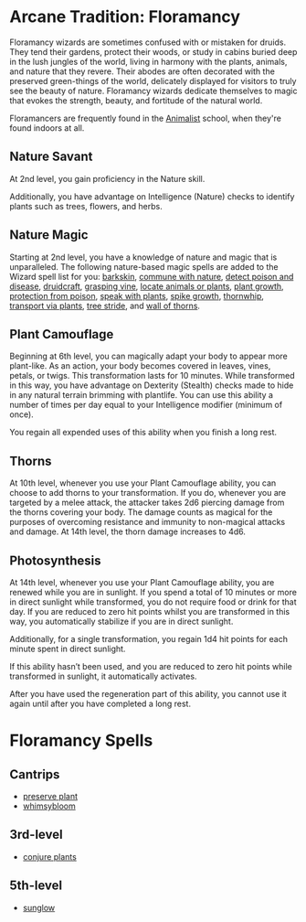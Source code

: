 # Arcane Tradition: Floramancy
Floramancy wizards are sometimes confused with or mistaken for druids. They tend their gardens, protect their woods, or study in cabins buried deep in the lush jungles of the world, living in harmony with the plants, animals, and nature that they revere. Their abodes are often decorated with the preserved green-things of the world, delicately displayed for visitors to truly see the beauty of nature. Floramancy wizards dedicate themselves to magic that evokes the strength, beauty, and fortitude of the natural world.

Floramancers are frequently found in the [Animalist](../../Organizations/MageSchools/Animalist.md) school, when they're found indoors at all.

## Nature Savant
At 2nd level, you gain proficiency in the Nature skill.

Additionally, you have advantage on Intelligence (Nature) checks to identify plants such as trees, flowers, and herbs.

## Nature Magic
Starting at 2nd level, you have a knowledge of nature and magic that is unparalleled. The following nature-based magic spells are added to the Wizard spell list for you: [barkskin](), [commune with nature](), [detect poison and disease](), [druidcraft](), [grasping vine](), [locate animals or plants](), [plant growth](), [protection from poison](), [speak with plants](), [spike growth](), [thornwhip](), [transport via plants](), [tree stride](), and [wall of thorns]().

## Plant Camouflage
Beginning at 6th level, you can magically adapt your body to appear more plant-like. As an action, your body becomes covered in leaves, vines, petals, or twigs. This transformation lasts for 10 minutes. While transformed in this way, you have advantage on Dexterity (Stealth) checks made to hide in any natural terrain brimming with plantlife. You can use this ability a number of times per day equal to your Intelligence modifier (minimum of once).

You regain all expended uses of this ability when you finish a long rest.

## Thorns
At 10th level, whenever you use your Plant Camouflage ability, you can choose to add thorns to your transformation. If you do, whenever you are targeted by a melee attack, the attacker takes 2d6 piercing damage from the thorns covering your body. The damage counts as magical for the purposes of overcoming resistance and immunity to non-magical attacks and damage. At 14th level, the thorn damage increases to 4d6.

## Photosynthesis
At 14th level, whenever you use your Plant Camouflage ability, you are renewed while you are in sunlight. If you spend a total of 10 minutes or more in direct sunlight while transformed, you do not require food or drink for that day. If you are reduced to zero hit points whilst you are transformed in this way, you automatically stabilize if you are in direct sunlight.

Additionally, for a single transformation, you regain 1d4 hit points for each minute spent in direct sunlight. 

If this ability hasn’t been used, and you are reduced to zero hit points while transformed in sunlight, it automatically activates. 

After you have used the regeneration part of this ability, you cannot use it again until after you have completed a long rest.

# Floramancy Spells

## Cantrips
* [preserve plant](../../Magic/Spells/preserve-plant.md)
* [whimsybloom](../../Magic/Spells/whimsybloom.md)

## 3rd-level
* [conjure plants](../../Magic/Spells/conjure-plants.md)

## 5th-level
* [sunglow](../../Magic/Spells/sunglow.md)

